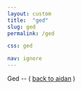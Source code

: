 ```yaml
---
layout: custom
title:  "ged"
slug: ged
permalink: /ged

css: ged

nav: ignore
---
```


<div class="name">Ged <span>-- ( <a href="info.html">back to aidan</a> )</span></div>

<div class="ged-wrap random">
  <img src="{{ site.baseurl }}/assets/img/ged/ged-1.jpg" alt="" title="">
  <img src="{{ site.baseurl }}/assets/img/ged/ged-3.jpg" alt="" title="">
  <img src="{{ site.baseurl }}/assets/img/ged/ged-4.jpg" alt="" title="">
  <img src="{{ site.baseurl }}/assets/img/ged/ged-5.jpg" alt="" title="">
  <img src="{{ site.baseurl }}/assets/img/ged/ged-6.jpg" alt="" title="">
  <img src="{{ site.baseurl }}/assets/img/ged/ged-7.jpg" alt="" title="">
  <img src="{{ site.baseurl }}/assets/img/ged/ged-8.jpg" alt="" title="">
  <img src="{{ site.baseurl }}/assets/img/ged/ged-9.jpg" alt="" title="">
  <img src="{{ site.baseurl }}/assets/img/ged/ged-10.jpg" alt="" title="">
  <img src="{{ site.baseurl }}/assets/img/ged/ged-11.jpg" alt="" title="">
  <img src="{{ site.baseurl }}/assets/img/ged/ged-12.jpg" alt="" title="">
  <img src="{{ site.baseurl }}/assets/img/ged/ged-13.jpg" alt="" title="">
  <img src="{{ site.baseurl }}/assets/img/ged/ged-14.jpg" alt="" title="">
  <img src="{{ site.baseurl }}/assets/img/ged/ged-15.jpg" alt="" title="">
  <img src="{{ site.baseurl }}/assets/img/ged/ged-16.jpg" alt="" title="">
  <img src="{{ site.baseurl }}/assets/img/ged/ged-17.jpg" alt="" title="">
  <img src="{{ site.baseurl }}/assets/img/ged/ged-18.jpg" alt="" title="">
  <img src="{{ site.baseurl }}/assets/img/ged/ged-19.jpg" alt="" title="">
  <img src="{{ site.baseurl }}/assets/img/ged/ged-20.jpg" alt="" title="">
</div>
